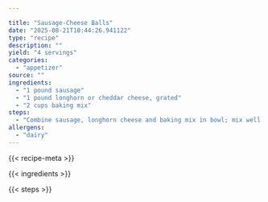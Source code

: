 ```yaml
---

title: "Sausage-Cheese Balls"
date: "2025-08-21T10:44:26.941122"
type: "recipe"
description: ""
yield: "4 servings"
categories:
  - "appetizer"
source: ""
ingredients:
  - "1 pound sausage"
  - "1 pound longhorn or cheddar cheese, grated"
  - "2 cups baking mix"
steps:
  - "Combine sausage, longhorn cheese and baking mix in bowl; mix well. Shape into 1-inch balls. Place on baking sheet. Bake at 325 degrees for 25 minutes. Can add 2 tsp sage to sausage for additional spice, and also hot red peppers. Serve with mustard."
allergens:
  - "dairy"
---
```


{{< recipe-meta >}}

{{< ingredients >}}

{{< steps >}}
